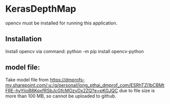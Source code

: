 # KerasDepthMap
opencv must be installed for running this application.
## Installation
Install opencv via command: python -m pip install opencv-python
## model file:
Take model file from https://dmprofs-my.sharepoint.com/:u:/g/personal/long_pthai_dmprof_com/ESRhTZi1bCBMtFRE-hyYiioB8KqxfRSbJcGfcMOzyDx2ZQ?e=pKGJQC due to file size is more than 100 MB, so cannot be uploaded to github.
